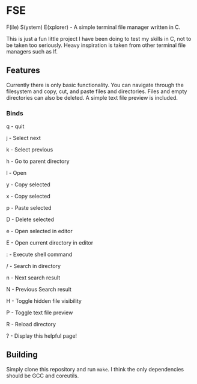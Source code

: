 # FSE

F(ile) S(ystem) E(xplorer) - A simple terminal file manager written in C.

This is just a fun little project I have been doing to test my skills in C, not to be taken too seriously. Heavy inspiration is taken from other terminal file managers such as lf.

## Features

Currently there is only basic functionality. You can navigate through the filesystem and copy, cut, and paste files and directories. Files and empty directories can also be deleted. A simple text file preview is included.

### Binds

q	- quit

j	- Select next

k	- Select previous

h	- Go to parent directory

l	- Open

y	- Copy selected

x	- Copy selected

p	- Paste selected

D	- Delete selected

e	- Open selected in editor

E	- Open current directory in editor

:	- Execute shell command

/ - Search in directory

n - Next search result

N - Previous Search result

H	- Toggle hidden file visibility

P	- Toggle text file preview

R	- Reload directory

?	- Display this helpful page!

## Building

Simply clone this repository and run `make`. I think the only dependencies should be GCC and coreutils.
